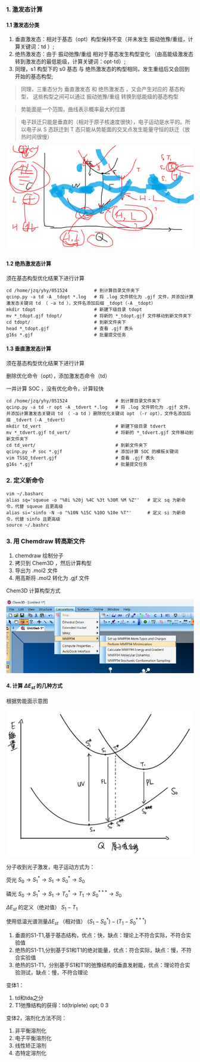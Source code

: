 ### 1. 激发态计算 
#### 1.1 激发态分类

1. 垂直激发态：相对于基态（opt）构型保持不变（并未发生 振动弛豫/重组，计算关键词：td ）;
2. 绝热激发态：由于 振动弛豫/重组 相对于基态发生构型变化 （由高能级激发态转到激发态的最低能级，计算关键词：opt-td）;
3. 同理，s1 构型下的 s0 基态 与 绝热激发态的构型相同，发生重组后又会回到开始的基态构型;
> 同理，三重态分为 垂直激发态 和 绝热激发态 ，又会产生对应的 基态构型，
> 这些构型之间可以通过 振动弛豫/重组 转换到低能级的基态构型 

> 势能面是一个范围，曲线表示概率最大的位置

> 电子跃迁只能是垂直的（相对于原子核速度很快），电子运动是水平的。所以电子从 S 态跃迁到 T 态只能从势能面的交叉点发生能量守恒的跃迁（放热时间很慢）

![输入图片说明](img/%E5%8A%BF%E8%83%BD%E9%9D%A2.png)

#### 1.2 绝热激发态计算

须在基态构型优化结果下进行计算

```
cd /home/jzq/yhy/051524          # 到计算目录文件夹下
qcinp.py -a td -A _tdopt *.log   # 将 .log 文件转化为 .gjf 文件，并添加计算激发态关键词 td （ -a td ），文件名添加后缀 _tdopt（-A _tdopt）
mkdir tdopt                      # 新建下级目录 tdopt
mv *_tdopt.gjf tdopt/            # 将新的 *_tdopt.gjf 文件移动到新文件夹下
cd tdopt/                        # 到新文件夹下
head *_tdopt.gjf                 # 查看 .gjf 表头
g16s *.gjf                       # 批量提交任务
```
#### 1.3 垂直激发态计算

须在基态构型优化结果下进行计算

删除优化命令（opt），添加激发态命令（td）

一并计算 SOC ，没有优化命令，计算较快

```
cd /home/jzq/yhy/051524                  # 到计算目录文件夹下
qcinp.py -a td -r opt -A _tdvert *.log   # 将 .log 文件转化为 .gjf 文件，并添加计算激发态关键词 td （ -a td ）删除优化关键词 opt （-r opt），文件名添加后缀 _tdvert（-A _tdvert）
mkdir td_vert                            # 新建下级目录 tdvert
mv *_tdvert.gjf td_vert/                 # 将新的 *_tdvert.gjf 文件移动到新文件夹下
cd td_vert/                              # 到新文件夹下         
qcinp.py -P soc *.gjf                    # 添加计算 SOC 的模板关键词
vim TSSQ_tdvert.gjf                      # 查看 .gjf 表头
g16s *.gjf                               # 批量提交任务
```

### 2. 定义新命令

```
vim ~/.basharc
alias sq='squeue -o "%8i %20j %4C %3t %30R %M %Z"'   # 定义 sq 为新命令，代替 squeue 且更高级
alias si='sinfo -N -o "%10N %15C %10O %10e %T"'      # 定义 si 为新命令，代替 sinfo 且更高级
source ~/.bashrc
```
### 3. 用 Chemdraw 转高斯文件

1. chemdraw 绘制分子
2. 拷贝到 Chem3D ，然后计算构型
3. 导出为 .mol2 文件
4. 用高斯将 .mol2 转化为 .gjf 文件

Chem3D 计算构型方式

![输入图片说明](img/123.png)

#### 4. 计算 $ΔE_{st}$ 的几种方式

根据势能面示意图

![输入图片说明](img/1233333333.jpg)

分子收到光子激发，电子运动方式为：

荧光 $S_0 \to S_1^* \to S_1 \to S_0^* \to S_0$

磷光 $S_0 \to S_1^* \to S_1 \to T_0^* \to T_1 \to S_0^{***} \to S_0$             

$ΔE_{st}$ 的定义（绝对值）  $S_1- T_1$

使用低温光谱测量$ΔE_{st}$ （相对值） $(S_1-S_0^*)-(T_1-S_0^{***})$

1. 垂直的S1-T1,基于基态结构，优点：快，缺点：理论上不符合实际，不符合实验值
2. 绝热的S1-T1,分别基于S1和T1的绝对能量，优点：符合实际，缺点：慢，不符合实验值
3. 绝热的S1-T1，分别基于S1和T1的弛豫结构的垂直发射能，优点：理论符合实验测试，缺点：慢，不符合理论

变体1：
1. td和tda之分
2. T1弛豫结构的获得：td(triplete) opt; 0 3

变体2，溶剂化方法不同：
1. 非平衡溶剂化
2. 电子平衡溶剂化
3. 线性矫正溶剂
4. 态特定溶剂化








